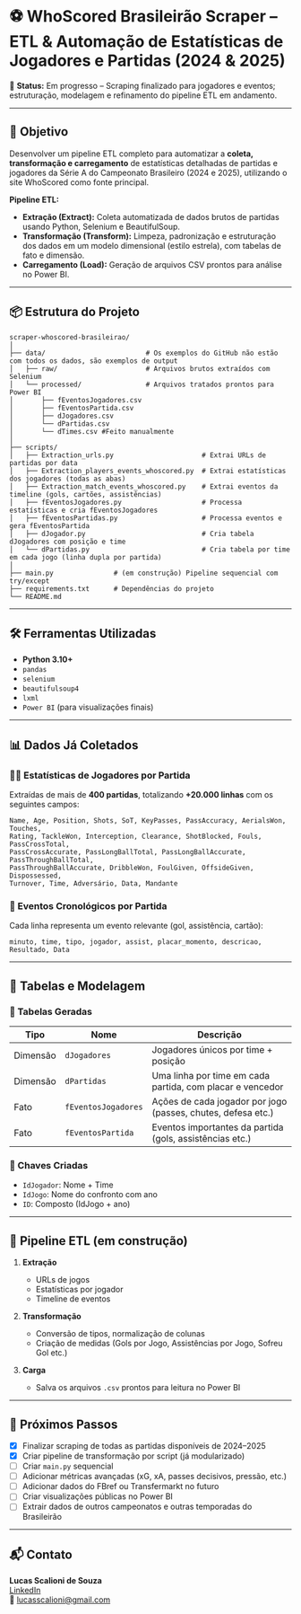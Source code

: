# ⚽ WhoScored Brasileirão Scraper – ETL & Automação de Estatísticas de Jogadores e Partidas (2024 & 2025)

🚧 **Status:** Em progresso – Scraping finalizado para jogadores e eventos; estruturação, modelagem e refinamento do pipeline ETL em andamento.

---

## 🎯 Objetivo

Desenvolver um pipeline ETL completo para automatizar a **coleta, transformação e carregamento** de estatísticas detalhadas de partidas e jogadores da Série A do Campeonato Brasileiro (2024 e 2025), utilizando o site WhoScored como fonte principal.

**Pipeline ETL:**
- **Extração (Extract):** Coleta automatizada de dados brutos de partidas usando Python, Selenium e BeautifulSoup.
- **Transformação (Transform):** Limpeza, padronização e estruturação dos dados em um modelo dimensional (estilo estrela), com tabelas de fato e dimensão.
- **Carregamento (Load):** Geração de arquivos CSV prontos para análise no Power BI.

---

## 📦 Estrutura do Projeto

```
scraper-whoscored-brasileirao/
│
├── data/                         # Os exemplos do GitHub não estão com todos os dados, são exemplos de output
│   ├── raw/                      # Arquivos brutos extraídos com Selenium
│   └── processed/                # Arquivos tratados prontos para Power BI
│       ├── fEventosJogadores.csv
│       ├── fEventosPartida.csv
│       ├── dJogadores.csv
│       └── dPartidas.csv
│       └── dTimes.csv #Feito manualmente
│
├── scripts/
│   ├── Extraction_urls.py                      # Extrai URLs de partidas por data
│   ├── Extraction_players_events_whoscored.py  # Extrai estatísticas dos jogadores (todas as abas)
│   ├── Extraction_match_events_whoscored.py    # Extrai eventos da timeline (gols, cartões, assistências)
│   ├── fEventosJogadores.py                    # Processa estatísticas e cria fEventosJogadores
│   ├── fEventosPartidas.py                     # Processa eventos e gera fEventosPartida
│   ├── dJogador.py                             # Cria tabela dJogadores com posição e time
│   └── dPartidas.py                            # Cria tabela por time em cada jogo (linha dupla por partida)
│
├── main.py               # (em construção) Pipeline sequencial com try/except
├── requirements.txt      # Dependências do projeto
└── README.md
```

---

## 🛠 Ferramentas Utilizadas

- **Python 3.10+**
- `pandas`
- `selenium`
- `beautifulsoup4`
- `lxml`
- `Power BI` (para visualizações finais)

---

## 📊 Dados Já Coletados

### 🧍‍♂️ Estatísticas de Jogadores por Partida

Extraídas de mais de **400 partidas**, totalizando **+20.000 linhas** com os seguintes campos:

```
Name, Age, Position, Shots, SoT, KeyPasses, PassAccuracy, AerialsWon, Touches,
Rating, TackleWon, Interception, Clearance, ShotBlocked, Fouls, PassCrossTotal,
PassCrossAccurate, PassLongBallTotal, PassLongBallAccurate, PassThroughBallTotal,
PassThroughBallAccurate, DribbleWon, FoulGiven, OffsideGiven, Dispossessed,
Turnover, Time, Adversário, Data, Mandante
```

### 📅 Eventos Cronológicos por Partida

Cada linha representa um evento relevante (gol, assistência, cartão):

```
minuto, time, tipo, jogador, assist, placar_momento, descricao, Resultado, Data
```

---

## 🧩 Tabelas e Modelagem

### 🔹 Tabelas Geradas

| Tipo        | Nome                  | Descrição                                                   |
|-------------|-----------------------|--------------------------------------------------------------|
| Dimensão    | `dJogadores`          | Jogadores únicos por time + posição                          |
| Dimensão    | `dPartidas`           | Uma linha por time em cada partida, com placar e vencedor    |
| Fato        | `fEventosJogadores`   | Ações de cada jogador por jogo (passes, chutes, defesa etc.) |
| Fato        | `fEventosPartida`     | Eventos importantes da partida (gols, assistências etc.)     |

### 🔐 Chaves Criadas

- `IdJogador`: Nome + Time
- `IdJogo`: Nome do confronto com ano
- `ID`: Composto (IdJogo + ano)

---

## 🚀 Pipeline ETL (em construção)

1. **Extração**
   - URLs de jogos
   - Estatísticas por jogador
   - Timeline de eventos

2. **Transformação**
   - Conversão de tipos, normalização de colunas
   - Criação de medidas (Gols por Jogo, Assistências por Jogo, Sofreu Gol etc.)

3. **Carga**
   - Salva os arquivos `.csv` prontos para leitura no Power BI

---

## 📌 Próximos Passos

- [x] Finalizar scraping de todas as partidas disponíveis de 2024–2025
- [x] Criar pipeline de transformação por script (já modularizado)
- [ ] Criar `main.py` sequencial
- [ ] Adicionar métricas avançadas (xG, xA, passes decisivos, pressão, etc.)
- [ ] Adicionar dados do FBref ou Transfermarkt no futuro
- [ ] Criar visualizações públicas no Power BI
- [ ] Extrair dados de outros campeonatos e outras temporadas do Brasileirão 

---

## 📬 Contato

**Lucas Scalioni de Souza**  
[LinkedIn](https://www.linkedin.com/in/lucas-scalioni-de-souza-7b1537138)  
📧 lucasscalioni@gmail.com
